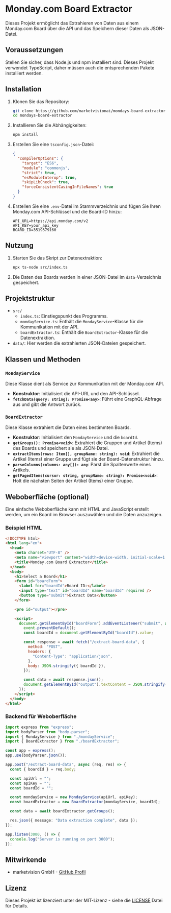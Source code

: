 # Monday.com Board Extractor

Dieses Projekt ermöglicht das Extrahieren von Daten aus einem Monday.com Board über die API und das Speichern dieser Daten als JSON-Datei.

## Voraussetzungen

Stellen Sie sicher, dass Node.js und npm installiert sind. Dieses Projekt verwendet TypeScript, daher müssen auch die entsprechenden Pakete installiert werden.

## Installation

1. Klonen Sie das Repository:

   ```bash
   git clone https://github.com/marketvisionai/mondays-board-extractor.git
   cd mondays-board-extractor
   ```

2. Installieren Sie die Abhängigkeiten:

   ```bash
   npm install
   ```

3. Erstellen Sie eine `tsconfig.json`-Datei:

   ```json
   {
     "compilerOptions": {
       "target": "ES6",
       "module": "commonjs",
       "strict": true,
       "esModuleInterop": true,
       "skipLibCheck": true,
       "forceConsistentCasingInFileNames": true
     }
   }
   ```

4. Erstellen Sie eine `.env`-Datei im Stammverzeichnis und fügen Sie Ihren Monday.com API-Schlüssel und die Board-ID hinzu:

   ```env
   API_URL=https://api.monday.com/v2
   API_KEY=your_api_key
   BOARD_ID=3519379160
   ```

## Nutzung

1. Starten Sie das Skript zur Datenextraktion:

   ```bash
   npx ts-node src/index.ts
   ```

2. Die Daten des Boards werden in einer JSON-Datei im `data`-Verzeichnis gespeichert.

## Projektstruktur

- `src/`
  - `index.ts`: Einstiegspunkt des Programms.
  - `mondayService.ts`: Enthält die `MondayService`-Klasse für die Kommunikation mit der API.
  - `boardExtractor.ts`: Enthält die `BoardExtractor`-Klasse für die Datenextraktion.
- `data/`: Hier werden die extrahierten JSON-Dateien gespeichert.

## Klassen und Methoden

### `MondayService`

Diese Klasse dient als Service zur Kommunikation mit der Monday.com API.

- **Konstruktor**: Initialisiert die API-URL und den API-Schlüssel.
- **`fetchData(query: string): Promise<any>`**: Führt eine GraphQL-Abfrage aus und gibt die Antwort zurück.

### `BoardExtractor`

Diese Klasse extrahiert die Daten eines bestimmten Boards.

- **Konstruktor**: Initialisiert den `MondayService` und die `boardId`.
- **`getGroups(): Promise<void>`**: Extrahiert die Gruppen und Artikel (Items) des Boards und speichert sie als JSON-Datei.
- **`extractItems(rows: Item[], groupName: string): void`**: Extrahiert die Artikel (Items) einer Gruppe und fügt sie der Board-Datenstruktur hinzu.
- **`parseColumns(columns: any[]): any`**: Parst die Spaltenwerte eines Artikels.
- **`getPagedItems(cursor: string, groupName: string): Promise<void>`**: Holt die nächsten Seiten der Artikel (Items) einer Gruppe.

## Weboberfläche (optional)

Eine einfache Weboberfläche kann mit HTML und JavaScript erstellt werden, um ein Board im Browser auszuwählen und die Daten anzuzeigen.

### Beispiel HTML

```html
<!DOCTYPE html>
<html lang="en">
  <head>
    <meta charset="UTF-8" />
    <meta name="viewport" content="width=device-width, initial-scale=1.0" />
    <title>Monday.com Board Extractor</title>
  </head>
  <body>
    <h1>Select a Board</h1>
    <form id="boardForm">
      <label for="boardId">Board ID:</label>
      <input type="text" id="boardId" name="boardId" required />
      <button type="submit">Extract Data</button>
    </form>

    <pre id="output"></pre>

    <script>
      document.getElementById("boardForm").addEventListener("submit", async (event) => {
        event.preventDefault();
        const boardId = document.getElementById("boardId").value;

        const response = await fetch("/extract-board-data", {
          method: "POST",
          headers: {
            "Content-Type": "application/json",
          },
          body: JSON.stringify({ boardId }),
        });

        const data = await response.json();
        document.getElementById("output").textContent = JSON.stringify(data, null, 2);
      });
    </script>
  </body>
</html>
```

### Backend für Weboberfläche

```typescript
import express from "express";
import bodyParser from "body-parser";
import { MondayService } from "./mondayService";
import { BoardExtractor } from "./boardExtractor";

const app = express();
app.use(bodyParser.json());

app.post("/extract-board-data", async (req, res) => {
  const { boardId } = req.body;

  const apiUrl = "";
  const apiKey = "";
  const boardId = "";

  const mondayService = new MondayService(apiUrl, apiKey);
  const boardExtractor = new BoardExtractor(mondayService, boardId);

  const data = await boardExtractor.getGroups();

  res.json({ message: "Data extraction complete", data });
});

app.listen(3000, () => {
  console.log("Server is running on port 3000");
});
```

## Mitwirkende

- marketvision GmbH - [GitHub Profil](https://github.com/marketvisionai)

## Lizenz

Dieses Projekt ist lizenziert unter der MIT-Lizenz - siehe die [LICENSE](LICENSE) Datei für Details.
